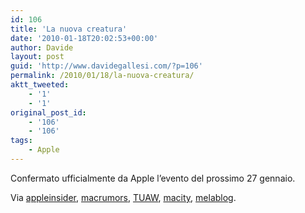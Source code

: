 ```yaml
---
id: 106
title: 'La nuova creatura'
date: '2010-01-18T20:02:53+00:00'
author: Davide
layout: post
guid: 'http://www.davidegallesi.com/?p=106'
permalink: /2010/01/18/la-nuova-creatura/
aktt_tweeted:
    - '1'
    - '1'
original_post_id:
    - '106'
    - '106'
tags:
    - Apple
---
```


Confermato ufficialmente da Apple l’evento del prossimo 27 gennaio.

Via [appleinsider](http://www.appleinsider.com/articles/10/01/18/apple_confirms_jan_27_media_event_to_show_off_latest_creation.html), [macrumors](http://www.macrumors.com/2010/01/18/apple-issues-invitations-for-january-27th-media-event/), [TUAW](http://www.tuaw.com/2010/01/18/that-touchable-sensation-apple-sends-invites-for-january-27-eve/), [macity](http://www.macitynet.it/macity/aA41758/confermato_evento_apple_del_27_gennaio_sara_il_tablet.shtml), [melablog](http://www.melablog.it/post/10569/apple-conferma-ufficialmente-levento-del-27-gennaio).